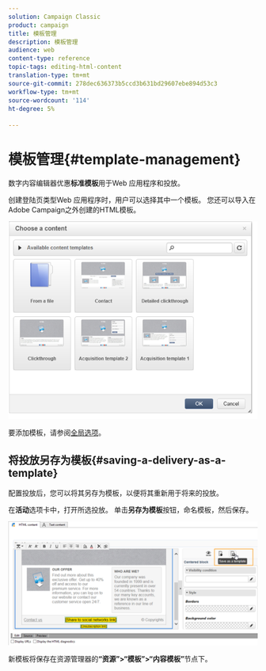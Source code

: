 ```yaml
---
solution: Campaign Classic
product: campaign
title: 模板管理
description: 模板管理
audience: web
content-type: reference
topic-tags: editing-html-content
translation-type: tm+mt
source-git-commit: 278dec636373b5ccd3b631bd29607ebe894d53c3
workflow-type: tm+mt
source-wordcount: '114'
ht-degree: 5%

---
```



# 模板管理{#template-management}

数字内容编辑器优惠&#x200B;**标准模板**&#x200B;用于Web 应用程序和投放。

创建登陆页类型Web 应用程序时，用户可以选择其中一个模板。 您还可以导入在Adobe Campaign之外创建的HTML模板。

![](assets/dce_popup_templatechoice.png)

要添加模板，请参阅[全局选项](../../web/using/content-editor-interface.md#global-options)。

## 将投放另存为模板{#saving-a-delivery-as-a-template}

配置投放后，您可以将其另存为模板，以便将其重新用于将来的投放。

在&#x200B;**活动**&#x200B;选项卡中，打开所选投放。 单击&#x200B;**另存为模板**&#x200B;按钮，命名模板，然后保存。

![](assets/dce_save_model.png)

新模板将保存在资源管理器的&#x200B;**“资源”>“模板”>“内容模板”**&#x200B;节点下。

